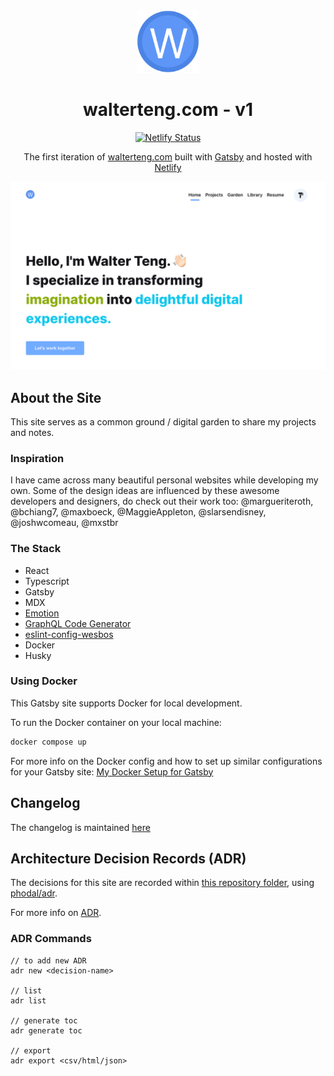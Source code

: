 <div align="center">
  <img alt="Logo" src="https://raw.githubusercontent.com/davzoku/personal-website-v1/main/src/images/icon.png" width="100" />
</div>

<h1 align="center">
  walterteng.com - v1
</h1>

<p align="center">
  <a href="https://app.netlify.com/sites/walterteng/deploys" target="_blank">
    <img src="https://api.netlify.com/api/v1/badges/7b849e6e-1f4d-453a-86aa-e3a1f386c8fa/deploy-status" alt="Netlify Status" />
  </a>
</p>

<p align="center">
  The first iteration of <a href="https://walterteng.com" target="_blank">walterteng.com</a> built with <a href="https://www.gatsbyjs.org/" target="_blank">Gatsby</a>  and hosted with <a href="https://www.netlify.com/" target="_blank">Netlify</a>
</p>

<div align="center">
  <img alt="demo" src="static/og.png" />
</div>

## About the Site

This site serves as a common ground / digital garden to share my projects and notes.

### Inspiration

I have came across many beautiful personal websites while developing my own. Some of the design ideas are influenced by these awesome developers and designers, do check out their work too: @margueriteroth, @bchiang7, @maxboeck, @MaggieAppleton, @slarsendisney, @joshwcomeau, @mxstbr

### The Stack

- React
- Typescript
- Gatsby
- MDX
- [Emotion](https://emotion.sh/docs/styled)
- [GraphQL Code Generator](https://www.graphql-code-generator.com/)
- [eslint-config-wesbos](https://github.com/wesbos/eslint-config-wesbos)
- Docker
- Husky

### Using Docker

This Gatsby site supports Docker for local development.

To run the Docker container on your local machine:

```bash
docker compose up
```

For more info on the Docker config and how to set up similar configurations for your Gatsby site: <a href="https://walterteng.com/gatsby-docker" target="_blank">My Docker Setup for Gatsby</a>

## Changelog

The changelog is maintained <a href="https://walterteng.com/how-i-built-my-website-v1" target="_blank">here</a>

## Architecture Decision Records (ADR)

The decisions for this site are recorded within [this repository folder](/docs/adr/), using [phodal/adr](https://github.com/phodal/adr).

For more info on [ADR](https://adr.github.io/).

### ADR Commands

```
// to add new ADR
adr new <decision-name>

// list
adr list

// generate toc
adr generate toc

// export
adr export <csv/html/json>
```
